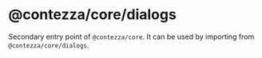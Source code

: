 # @contezza/core/dialogs

Secondary entry point of `@contezza/core`. It can be used by importing from `@contezza/core/dialogs`.
